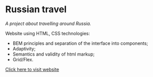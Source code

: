 # Russian travel

*A project about travelling around Russia.*

Website using HTML, CSS technologies:
* BEM principles and separation of the interface into components;
* Adaptivity;
* Semantics and validity of html markup;
* Grid/Flex.
 



 [Click here to visit website](https://sveta-apriamashvili.github.io/russian-travel/)

